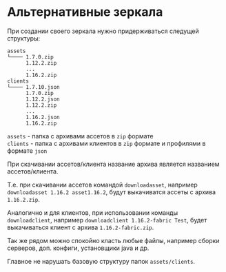 # Альтернативные зеркала

При создании своего зеркала нужно придерживаться следущей структуры:

```
assets
└──── 1.7.0.zip
      1.12.2.zip
      ...
      1.16.2.zip
clients
└──── 1.7.10.json
      1.7.0.zip
      1.12.2.json
      1.12.2.zip
      ...
      1.16.2.json
      1.16.2.zip
```

`assets` - папка с архивами ассетов в `zip` формате<br>
`clients` - папка с архивами клиентов в `zip` формате и профилями в формате `json`

При скачивании ассетов/клиента название архива является названием ассетов/клиента.

Т.е. при скачивании ассетов командой `downloadasset`, например `downloadasset 1.16.2 asset1.16.2`, будут выкачиватся ассеты с архива `1.16.2.zip`.

Аналогично и для клиентов, при использовании команды `downloadclient`, например `downloadclient 1.16.2-fabric Test`, будет выкачиваться клиент с архива `1.16.2-fabric.zip`.

Так же рядом можно спокойно класть любые файлы, например сборки серверов, доп. конфиги, установщики java и др.

Главное не нарушать базовую структуру папок `assets/clients`.

